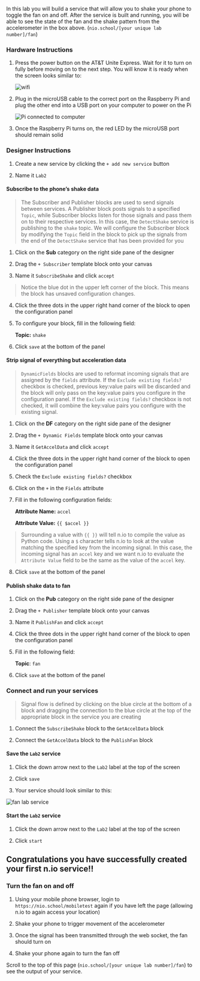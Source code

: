 In this lab you will build a service that will allow you to shake your phone to toggle the fan on and off. After the service is built and running, you will be able to see the state of the fan and the shake pattern from the accelerometer in the box above. (`nio.school/[your unique lab number]/fan`)

### Hardware Instructions

1. Press the power button on the AT&T Unite Express. Wait for it to turn on fully before moving on to the next step. You will know it is ready when the screen looks similar to:

     ![wifi](./img/instructions/att-express.png)

1. Plug in the microUSB cable to the correct port on the Raspberry Pi and plug the other end into a USB port on your computer to power on the Pi

    ![Pi connected to computer](./img/instructions/pi.png)

1. Once the Raspberry Pi turns on, the red LED by the microUSB port should remain solid

### Designer Instructions

1. Create a new service by clicking the `+ add new service` button

1. Name it `Lab2`

#### Subscribe to the phone’s shake data
>The Subscriber and Publisher blocks are used to send signals between services. A Publisher block posts signals to a specified `Topic`, while Subscriber blocks listen for those signals and pass them on to their respective services. In this case, the `DetectShake` service is publishing to the `shake` topic. We will configure the Subscriber block by modifying the `Topic` field in the block to pick up the signals from the end of the `DetectShake` service that has been provided for you

  1. Click on the **Sub** category on the right side pane of the designer

  1. Drag the `+ Subscriber` template block onto your canvas
  1. Name it `SubscribeShake` and click `accept`
  >Notice the blue dot in the upper left corner of the block. This means the block has unsaved configuration changes.

  4. Click the three dots in the upper right hand corner of the block to open the configuration panel

  1. To configure your block, fill in the following field:

       **Topic:** `shake`

  1. Click `save` at the bottom of the panel

#### Strip signal of everything but acceleration data
>`DynamicFields` blocks are used to reformat incoming signals that are assigned by the `fields` attribute. If the `Exclude existing fields?` checkbox is checked, previous key:value pairs will be discarded and the block will only pass on the key:value pairs you configure in the configuration panel. If the `Exclude existing fields?` checkbox is not checked, it will combine the key:value pairs you configure with the existing signal.

  1. Click on the **DF** category on the right side pane of the designer

  1. Drag the `+ Dynamic Fields` template block onto your canvas
  1. Name it `GetAccelData` and click `accept`
  1. Click the three dots in the upper right hand corner of the block to open the configuration panel
  1. Check the `Exclude existing fields?` checkbox
  1. Click on the `+` in the `Fields` attribute
  1. Fill in the following configuration fields:

       **Attribute Name:** `accel`

       **Attribute Value:** `{{ $accel }}`
  >Surrounding a value with `{{ }}` will tell n.io to compile the value as Python code. Using a `$` character tells n.io to look at the value matching the specified key from the incoming signal. In this case, the incoming signal has an `accel` key and we want n.io to evaluate the `Attribute Value` field to be the same as the value of the `accel` key.

  8. <p>Click <code>save</code> at the bottom of the panel</p>

#### Publish shake data to fan

  1. Click on the **Pub** category on the right side pane of the designer

  1. Drag the `+ Publisher` template block onto your canvas
  1. Name it `PublishFan` and click `accept`
  1. Click the three dots in the upper right hand corner of the block to open the configuration panel
  1. Fill in the following field:

       **Topic**: `fan`
  6. Click `save` at the bottom of the panel

### Connect and run your services
>Signal flow is defined by clicking on the blue circle at the bottom of a block and dragging the connection to the blue circle at the top of the appropriate block in the service you are creating

1. Connect the `SubscribeShake` block to the `GetAccelData` block

1. Connect the `GetAccelData` block to the `PublishFan` block

#### Save the `Lab2` service

  1. Click the down arrow next to the `Lab2` label at the top of the screen

  1. Click `save`

  3. Your service should look similar to this:

![fan lab service](./img/instructions/fan-service.png)

#### Start the `Lab2` service

1. Click the down arrow next to the `Lab2` label at the top of the screen

1. Click `start`
## Congratulations you have successfully created your first n.io service!!

### Turn the fan on and off

1. Using your mobile phone browser, login to `https://nio.school/mobiletest` again if you have left the page (allowing n.io to again access your location)

1. Shake your phone to trigger movement of the accelerometer
1. Once the signal has been transmitted through the web socket, the fan should turn on
1. Shake your phone again to turn the fan off


Scroll to the top of this page (`nio.school/[your unique lab number]/fan`) to see the output of your service.
